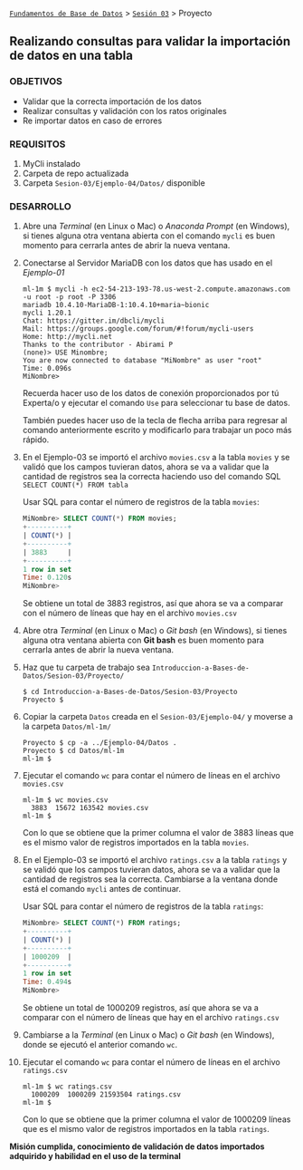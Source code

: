 [`Fundamentos de Base de Datos`](../../Readme.md) > [`Sesión 03`](../Readme.md) > Proyecto
## Realizando consultas para validar la importación de datos en una tabla

### OBJETIVOS
- Validar que la correcta importación de los datos
- Realizar consultas y validación con los ratos originales
- Re importar datos en caso de errores

### REQUISITOS
1. MyCli instalado
1. Carpeta de repo actualizada
1. Carpeta `Sesion-03/Ejemplo-04/Datos/` disponible

### DESARROLLO
1. Abre una _Terminal_ (en Linux o Mac) o _Anaconda Prompt_ (en Windows), si tienes alguna otra ventana abierta con el comando `mycli` es buen momento para cerrarla antes de abrir la nueva ventana.

1. Conectarse al Servidor MariaDB con los datos que has usado en el _Ejemplo-01_
   ```console
   ml-1m $ mycli -h ec2-54-213-193-78.us-west-2.compute.amazonaws.com -u root -p root -P 3306
   mariadb 10.4.10-MariaDB-1:10.4.10+maria~bionic
   mycli 1.20.1
   Chat: https://gitter.im/dbcli/mycli
   Mail: https://groups.google.com/forum/#!forum/mycli-users
   Home: http://mycli.net
   Thanks to the contributor - Abirami P
   (none)> USE Minombre;
   You are now connected to database "MiNombre" as user "root"
   Time: 0.096s
   MiNombre>
   ```
   Recuerda hacer uso de los datos de conexión proporcionados por tú Experta/o y ejecutar el comando `Use` para seleccionar tu base de datos.

   También puedes hacer uso de la tecla de flecha arriba para regresar al comando anteriormente escrito y modificarlo para trabajar un poco más rápido.

1. En el Ejemplo-03 se importó el archivo `movies.csv` a la tabla `movies` y se validó que los campos tuvieran datos, ahora se va a validar que la cantidad de registros sea la correcta haciendo uso del comando SQL `SELECT COUNT(*) FROM tabla`

   Usar SQL para contar el número de registros de la tabla `movies`:
   ```sql
   MiNombre> SELECT COUNT(*) FROM movies;
   +----------+
   | COUNT(*) |
   +----------+
   | 3883     |
   +----------+
   1 row in set
   Time: 0.120s
   MiNombre>  
   ```
   Se obtiene un total de 3883 registros, así que ahora se va a comparar con el número de líneas que hay en el archivo `movies.csv`

1. Abre otra _Terminal_ (en Linux o Mac) o _Git bash_ (en Windows), si tienes alguna otra ventana abierta con __Git bash__ es buen momento para cerrarla antes de abrir la nueva ventana.

1. Haz que tu carpeta de trabajo sea `Introduccion-a-Bases-de-Datos/Sesion-03/Proyecto/`
   ```console
   $ cd Introduccion-a-Bases-de-Datos/Sesion-03/Proyecto
   Proyecto $
   ```

1. Copiar la carpeta `Datos` creada en el `Sesion-03/Ejemplo-04/` y moverse a la carpeta `Datos/ml-1m/`
   ```console
   Proyecto $ cp -a ../Ejemplo-04/Datos .
   Proyecto $ cd Datos/ml-1m
   ml-1m $
   ```

1. Ejecutar el comando `wc` para contar el número de líneas en el archivo `movies.csv`
   ```console
   ml-1m $ wc movies.csv
     3883  15672 163542 movies.csv
   ml-1m $
   ```
   Con lo que se obtiene que la primer columna el valor de 3883 líneas que es el mismo valor de registros importados en la tabla `movies`.

1. En el Ejemplo-03 se importó el archivo `ratings.csv` a la tabla `ratings` y se validó que los campos tuvieran datos, ahora se va a validar que la cantidad de registros sea la correcta. Cambiarse a la ventana donde está el comando `mycli` antes de continuar.

   Usar SQL para contar el número de registros de la tabla `ratings`:
   ```sql
   MiNombre> SELECT COUNT(*) FROM ratings;
   +----------+
   | COUNT(*) |
   +----------+
   | 1000209  |
   +----------+
   1 row in set
   Time: 0.494s
   MiNombre>  
   ```
   Se obtiene un total de 1000209 registros, así que ahora se va a comparar con el número de líneas que hay en el archivo `ratings.csv`

1. Cambiarse a la _Terminal_ (en Linux o Mac) o _Git bash_ (en Windows), donde se ejecutó el anterior comando `wc`.

1. Ejecutar el comando `wc` para contar el número de líneas en el archivo `ratings.csv`
   ```console
   ml-1m $ wc ratings.csv
     1000209  1000209 21593504 ratings.csv
   ml-1m $
   ```
   Con lo que se obtiene que la primer columna el valor de 1000209 líneas que es el mismo valor de registros importados en la tabla `ratings`.

__Misión cumplida, conocimiento de validación de datos importados adquirido y habilidad en el uso de la terminal__
